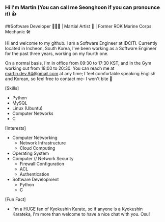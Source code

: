### Hi I'm Martin (You can call me Seonghoon if you can pronounce it) 👍
##Software Developer 🧑🏻‍💻 | Martial Artist 🥋 | Former ROK Marine Corps Mechanic 🛠

Hi and welcome to my github. I am a Software Engineer at IDCITI.
Currently located in Incheon, South Korea, I've been working as a Software Engineer for the past three years, working on my fourth one.

On a normal basis, I'm in office from 09:30 to 17:30 KST, and in the Gym working out from 18:00 to 20:30.
You can reach me at martin.dev.94@gmail.com at any time; I feel comfortable speaking English and Korean, so feel free to contact me- I won't bite 🤣

[Skills]
- Python
- MySQL
- Linux (Ubuntu)
- Computer Networks
- C

[Interests]
- Computer Networking
  - Network Infrastructure
  - Cloud Computing
- Operating System
- Computer // Network Security
  - Firewall Configuration
  - ACL
  - Authentication
- Software Development
  - Python
  - C

[Fun Fact]
- I'm a HUGE fan of Kyokushin Karate, so if anyone is a Kyokushin Karateka, I'm more than welcome to have a nice chat with you. Osu!

<!--
**1202martin/1202martin** is a ✨ _special_ ✨ repository because its `README.md` (this file) appears on your GitHub profile.

Here are some ideas to get you started:

- 🔭 I’m currently working on ...
- 🌱 I’m currently learning ...
- 👯 I’m looking to collaborate on ...
- 🤔 I’m looking for help with ...
- 💬 Ask me about ...
- 📫 How to reach me: ...
- 😄 Pronouns: ...
- ⚡ Fun fact: ...
-->
